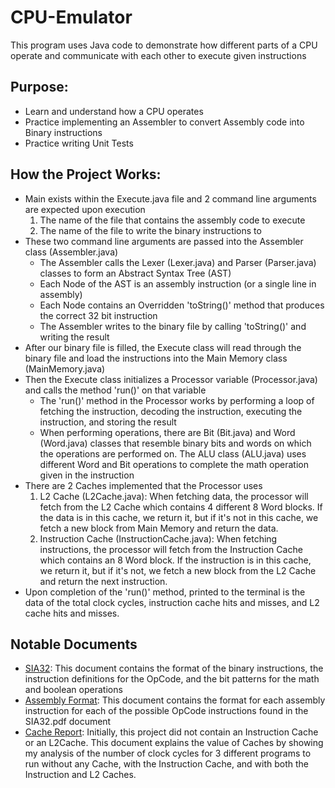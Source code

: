 # CPU-Emulator
This program uses Java code to demonstrate how different parts of a CPU operate and communicate with each other to execute given instructions

## Purpose:
- Learn and understand how a CPU operates
- Practice implementing an Assembler to convert Assembly code into Binary instructions
- Practice writing Unit Tests

## How the Project Works:
- Main exists within the Execute.java file and 2 command line arguments are expected upon execution
  1. The name of the file that contains the assembly code to execute
  2. The name of the file to write the binary instructions to
- These two command line arguments are passed into the Assembler class (Assembler.java)
  - The Assembler calls the Lexer (Lexer.java) and Parser (Parser.java) classes to form an Abstract Syntax Tree (AST)
  - Each Node of the AST is an assembly instruction (or a single line in assembly)
  - Each Node contains an Overridden 'toString()' method that produces the correct 32 bit instruction
  - The Assembler writes to the binary file by calling 'toString()' and writing the result
- After our binary file is filled, the Execute class will read through the binary file and load the instructions into the Main Memory class (MainMemory.java)
- Then the Execute class initializes a Processor variable (Processor.java) and calls the method 'run()' on that variable
  - The 'run()' method in the Processor works by performing a loop of fetching the instruction, decoding the instruction, executing the instruction, and storing the result
  - When performing operations, there are Bit (Bit.java) and Word (Word.java) classes that resemble binary bits and words on which the operations are performed on. The ALU class (ALU.java) uses different Word and Bit operations to complete the math operation given in the instruction
- There are 2 Caches implemented that the Processor uses
  1. L2 Cache (L2Cache.java): When fetching data, the processor will fetch from the L2 Cache which contains 4 different 8 Word blocks. If the data is in this cache, we return it, but if it's not in this cache, we fetch a new block from Main Memory and return the data.
  2. Instruction Cache (InstructionCache.java): When fetching instructions, the processor will fetch from the Instruction Cache which contains an 8 Word block. If the instruction is in this cache, we return it, but if it's not, we fetch a new block from the L2 Cache and return the next instruction.
- Upon completion of the 'run()' method, printed to the terminal is the data of the total clock cycles, instruction cache hits and misses, and L2 cache hits and misses.

## Notable Documents
- [SIA32](SIA32.pdf): This document contains the format of the binary instructions, the instruction definitions for the OpCode, and the bit patterns for the math and boolean operations
- [Assembly Format](AssemblyFormat.pdf): This document contains the format for each assembly instruction for each of the possible OpCode instructions found in the SIA32.pdf document
- [Cache Report](CacheReport.pdf): Initially, this project did not contain an Instruction Cache or an L2Cache. This document explains the value of Caches by showing my analysis of the number of clock cycles for 3 different programs to run without any Cache, with the Instruction Cache, and with both the Instruction and L2 Caches.
